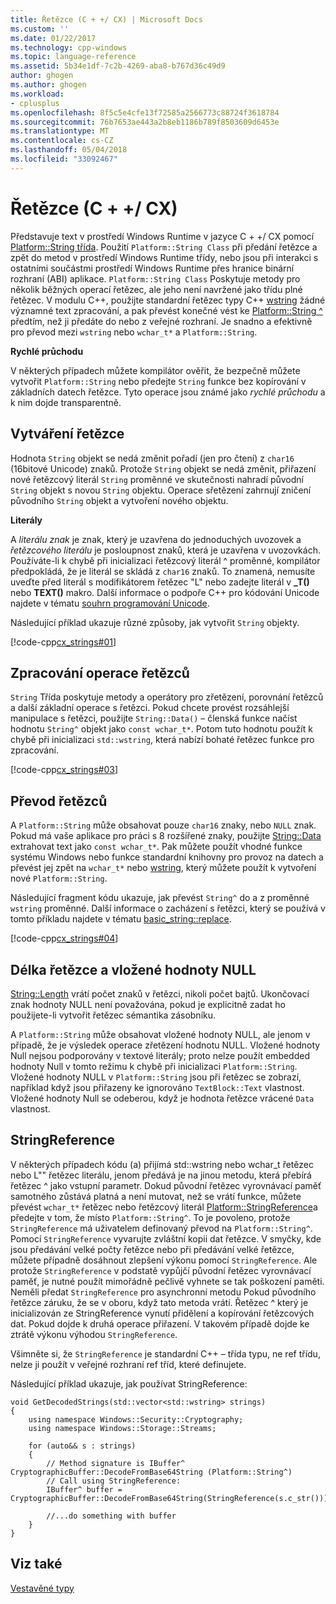 ```yaml
---
title: Řetězce (C + +/ CX) | Microsoft Docs
ms.custom: ''
ms.date: 01/22/2017
ms.technology: cpp-windows
ms.topic: language-reference
ms.assetid: 5b34e1df-7c2b-4269-aba8-b767d36c49d9
author: ghogen
ms.author: ghogen
ms.workload:
- cplusplus
ms.openlocfilehash: 8f5c5e4cfe13f72585a2566773c88724f3618784
ms.sourcegitcommit: 76b7653ae443a2b8eb1186b789f8503609d6453e
ms.translationtype: MT
ms.contentlocale: cs-CZ
ms.lasthandoff: 05/04/2018
ms.locfileid: "33092467"
---
```

# <a name="strings-ccx"></a>Řetězce (C + +/ CX)
Představuje text v prostředí Windows Runtime v jazyce C + +/ CX pomocí [Platform::String třída](../cppcx/platform-string-class.md). Použití `Platform::String Class` při předání řetězce a zpět do metod v prostředí Windows Runtime třídy, nebo jsou při interakci s ostatními součástmi prostředí Windows Runtime přes hranice binární rozhraní (ABI) aplikace. `Platform::String Class` Poskytuje metody pro několik běžných operací řetězec, ale jeho není navržené jako třídu plné řetězec. V modulu C++, použijte standardní řetězec typy C++ [wstring](../standard-library/basic-string-class.md) žádné významné text zpracování, a pak převést konečné vést ke [Platform::String ^](../cppcx/platform-string-class.md) předtím, než ji předáte do nebo z veřejné rozhraní. Je snadno a efektivně pro převod mezi `wstring` nebo `wchar_t*` a `Platform::String`.  
  
 **Rychlé průchodu**  
  
 V některých případech můžete kompilátor ověřit, že bezpečně můžete vytvořit `Platform::String` nebo předejte `String` funkce bez kopírování v základních datech řetězce. Tyto operace jsou známé jako *rychlé průchodu* a k nim dojde transparentně.  
  
## <a name="string-construction"></a>Vytváření řetězce  
 Hodnota `String` objekt se nedá změnit pořadí (jen pro čtení) z `char16` (16bitové Unicode) znaků. Protože `String` objekt se nedá změnit, přiřazení nové řetězcový literál `String` proměnné ve skutečnosti nahradí původní `String` objekt s novou `String` objektu. Operace sřetězení zahrnují zničení původního `String` objekt a vytvoření nového objektu.  
  
 **Literály**  
  
 A *literálu znak* je znak, který je uzavřena do jednoduchých uvozovek a *řetězcového literálu* je posloupnost znaků, která je uzavřena v uvozovkách. Používáte-li k chybě při inicializaci řetězcový literál ^ proměnné, kompilátor předpokládá, že je literál se skládá z `char16` znaků. To znamená, nemusíte uveďte před literál s modifikátorem řetězec "L" nebo zadejte literál v **_T()** nebo **TEXT()** makro. Další informace o podpoře C++ pro kódování Unicode najdete v tématu [souhrn programování Unicode](../text/unicode-programming-summary.md).  
  
 Následující příklad ukazuje různé způsoby, jak vytvořit `String` objekty.  
  
 [!code-cpp[cx_strings#01](../cppcx/codesnippet/CPP/cppcx_strings/class1.cpp#01)]  
  
## <a name="string-handling-operations"></a>Zpracování operace řetězců  
 `String` Třída poskytuje metody a operátory pro zřetězení, porovnání řetězců a další základní operace s řetězci. Pokud chcete provést rozsáhlejší manipulace s řetězci, použijte `String::Data()` – členská funkce načíst hodnotu `String^` objekt jako `const wchar_t*`. Potom tuto hodnotu použít k chybě při inicializaci `std::wstring`, která nabízí bohaté řetězec funkce pro zpracování.  
  
 [!code-cpp[cx_strings#03](../cppcx/codesnippet/CPP/cppcx_strings/class1.cpp#03)]  
  
## <a name="string-conversions"></a>Převod řetězců  
 A `Platform::String` může obsahovat pouze `char16` znaky, nebo `NULL` znak. Pokud má vaše aplikace pro práci s 8 rozšířené znaky, použijte [String::Data](../cppcx/platform-string-class.md#data) extrahovat text jako `const wchar_t*`. Pak můžete použít vhodné funkce systému Windows nebo funkce standardní knihovny pro provoz na datech a převést jej zpět na `wchar_t*` nebo [wstring](../standard-library/basic-string-class.md), který můžete použít k vytvoření nové `Platform::String`.  
  
 Následující fragment kódu ukazuje, jak převést `String^` do a z proměnné `wstring` proměnné. Další informace o zacházení s řetězci, který se používá v tomto příkladu najdete v tématu [basic_string::replace](../standard-library/basic-string-class.md#replace).  
  
 [!code-cpp[cx_strings#04](../cppcx/codesnippet/CPP/cppcx_strings/class1.cpp#04)]  
  
## <a name="string-length-and-embedded-null-values"></a>Délka řetězce a vložené hodnoty NULL  
 [String::Length](../cppcx/platform-string-class.md#length) vrátí počet znaků v řetězci, nikoli počet bajtů. Ukončovací znak hodnoty NULL není považována, pokud je explicitně zadat ho použijete-li vytvořit řetězec sémantika zásobníku.  
  
 A `Platform::String` může obsahovat vložené hodnoty NULL, ale jenom v případě, že je výsledek operace zřetězení hodnotu NULL. Vložené hodnoty Null nejsou podporovány v textové literály; proto nelze použít embedded hodnoty Null v tomto režimu k chybě při inicializaci `Platform::String`. Vložené hodnoty NULL v `Platform::String` jsou při řetězec se zobrazí, například když jsou přiřazeny ke ignorováno `TextBlock::Text` vlastnost. Vložené hodnoty Null se odeberou, když je hodnota řetězce vrácené `Data` vlastnost.  
  
## <a name="stringreference"></a>StringReference  
 V některých případech kódu (a) přijímá std::wstring nebo wchar_t řetězec nebo L"" řetězec literálu, jenom předává je na jinou metodu, která přebírá řetězec ^ jako vstupní parametr. Dokud původní řetězec vyrovnávací paměť samotného zůstává platná a není mutovat, než se vrátí funkce, můžete převést `wchar_t*` řetězec nebo řetězcový literál [Platform::StringReference](../cppcx/platform-stringreference-class.md)a předejte v tom, že místo `Platform::String^`. To je povoleno, protože `StringReference` má uživatelem definovaný převod na `Platform::String^`. Pomocí `StringReference` vyvarujte zvláštní kopii dat řetězce. V smyčky, kde jsou předávání velké počty řetězce nebo při předávání velké řetězce, můžete případně dosáhnout zlepšení výkonu pomocí `StringReference`. Ale protože `StringReference` v podstatě vypůjčí původní řetězec vyrovnávací paměť, je nutné použít mimořádně pečlivě vyhnete se tak poškození paměti. Neměli předat `StringReference` pro asynchronní metodu Pokud původního řetězce záruku, že se v oboru, když tato metoda vrátí. Řetězec ^ který je inicializován ze StringReference vynutí přidělení a kopírování řetězcových dat. Pokud dojde k druhá operace přiřazení. V takovém případě dojde ke ztrátě výkonu výhodou `StringReference`.  
  
 Všimněte si, že `StringReference` je standardní C++ – třída typu, ne ref třídu, nelze ji použít v veřejné rozhraní ref tříd, které definujete.  
  
 Následující příklad ukazuje, jak používat StringReference:  
  
```  
void GetDecodedStrings(std::vector<std::wstring> strings)  
{  
    using namespace Windows::Security::Cryptography;  
    using namespace Windows::Storage::Streams;  
  
    for (auto&& s : strings)  
    {  
        // Method signature is IBuffer^ CryptographicBuffer::DecodeFromBase64String (Platform::String^)  
        // Call using StringReference:  
        IBuffer^ buffer = CryptographicBuffer::DecodeFromBase64String(StringReference(s.c_str()));  
  
        //...do something with buffer  
    }  
}  
```  
  
## <a name="see-also"></a>Viz také  
 [Vestavěné typy](http://msdn.microsoft.com/en-us/acc196fd-09da-4882-b554-6c94685ec75f)
